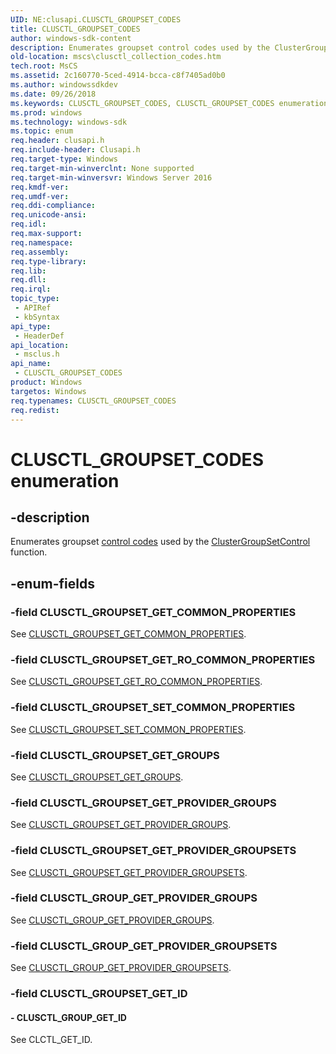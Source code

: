 ```yaml
---
UID: NE:clusapi.CLUSCTL_GROUPSET_CODES
title: CLUSCTL_GROUPSET_CODES
author: windows-sdk-content
description: Enumerates groupset control codes used by the ClusterGroupSetControl function.
old-location: mscs\clusctl_collection_codes.htm
tech.root: MsCS
ms.assetid: 2c160770-5ced-4914-bcca-c8f7405ad0b0
ms.author: windowssdkdev
ms.date: 09/26/2018
ms.keywords: CLUSCTL_GROUPSET_CODES, CLUSCTL_GROUPSET_CODES enumeration [Failover Cluster], CLUSCTL_GROUPSET_GET_COMMON_PROPERTIES, CLUSCTL_GROUPSET_GET_GROUPS, CLUSCTL_GROUPSET_GET_PROVIDER_GROUPS, CLUSCTL_GROUPSET_GET_PROVIDER_GROUPSETS, CLUSCTL_GROUPSET_GET_RO_COMMON_PROPERTIES, CLUSCTL_GROUPSET_SET_COMMON_PROPERTIES, CLUSCTL_GROUP_GET_ID, CLUSCTL_GROUP_GET_PROVIDER_GROUPS, CLUSCTL_GROUP_GET_PROVIDER_GROUPSETS, msclus/CLUSCTL_GROUPSET_CODES, msclus/CLUSCTL_GROUPSET_GET_COMMON_PROPERTIES, msclus/CLUSCTL_GROUPSET_GET_GROUPS, msclus/CLUSCTL_GROUPSET_GET_PROVIDER_GROUPS, msclus/CLUSCTL_GROUPSET_GET_PROVIDER_GROUPSETS, msclus/CLUSCTL_GROUPSET_GET_RO_COMMON_PROPERTIES, msclus/CLUSCTL_GROUPSET_SET_COMMON_PROPERTIES, msclus/CLUSCTL_GROUP_GET_ID, msclus/CLUSCTL_GROUP_GET_PROVIDER_GROUPS, msclus/CLUSCTL_GROUP_GET_PROVIDER_GROUPSETS, mscs.clusctl_collection_codes
ms.prod: windows
ms.technology: windows-sdk
ms.topic: enum
req.header: clusapi.h
req.include-header: Clusapi.h
req.target-type: Windows
req.target-min-winverclnt: None supported
req.target-min-winversvr: Windows Server 2016
req.kmdf-ver: 
req.umdf-ver: 
req.ddi-compliance: 
req.unicode-ansi: 
req.idl: 
req.max-support: 
req.namespace: 
req.assembly: 
req.type-library: 
req.lib: 
req.dll: 
req.irql: 
topic_type:
 - APIRef
 - kbSyntax
api_type:
 - HeaderDef
api_location:
 - msclus.h
api_name:
 - CLUSCTL_GROUPSET_CODES
product: Windows
targetos: Windows
req.typenames: CLUSCTL_GROUPSET_CODES
req.redist: 
---
```


# CLUSCTL_GROUPSET_CODES enumeration


## -description


Enumerates groupset <a href="https://msdn.microsoft.com/b8ab57bd-f83e-46c2-9c9c-02107c3881bf">control codes</a> used by 
    the <a href="https://msdn.microsoft.com/20f0f70a-b300-41b8-b215-e5a3f24db44b">ClusterGroupSetControl</a> function.


## -enum-fields




### -field CLUSCTL_GROUPSET_GET_COMMON_PROPERTIES

See <a href="https://msdn.microsoft.com/en-us/library/Mt705417(v=VS.85).aspx">CLUSCTL_GROUPSET_GET_COMMON_PROPERTIES</a>.


### -field CLUSCTL_GROUPSET_GET_RO_COMMON_PROPERTIES

See <a href="https://msdn.microsoft.com/en-us/library/Mt705421(v=VS.85).aspx">CLUSCTL_GROUPSET_GET_RO_COMMON_PROPERTIES</a>.


### -field CLUSCTL_GROUPSET_SET_COMMON_PROPERTIES

See <a href="https://msdn.microsoft.com/en-us/library/Mt705422(v=VS.85).aspx">CLUSCTL_GROUPSET_SET_COMMON_PROPERTIES</a>.


### -field CLUSCTL_GROUPSET_GET_GROUPS

See <a href="https://msdn.microsoft.com/en-us/library/Mt705418(v=VS.85).aspx">CLUSCTL_GROUPSET_GET_GROUPS</a>.


### -field CLUSCTL_GROUPSET_GET_PROVIDER_GROUPS

See <a href="https://msdn.microsoft.com/en-us/library/Mt705420(v=VS.85).aspx">CLUSCTL_GROUPSET_GET_PROVIDER_GROUPS</a>.


### -field CLUSCTL_GROUPSET_GET_PROVIDER_GROUPSETS

See <a href="https://msdn.microsoft.com/en-us/library/Mt705419(v=VS.85).aspx">CLUSCTL_GROUPSET_GET_PROVIDER_GROUPSETS</a>.


### -field CLUSCTL_GROUP_GET_PROVIDER_GROUPS

See <a href="https://msdn.microsoft.com/en-us/library/Mt705424(v=VS.85).aspx">CLUSCTL_GROUP_GET_PROVIDER_GROUPS</a>.


### -field CLUSCTL_GROUP_GET_PROVIDER_GROUPSETS

See <a href="https://msdn.microsoft.com/en-us/library/Mt705423(v=VS.85).aspx">CLUSCTL_GROUP_GET_PROVIDER_GROUPSETS</a>.


### -field CLUSCTL_GROUPSET_GET_ID




#### - CLUSCTL_GROUP_GET_ID

See CLCTL_GET_ID.

